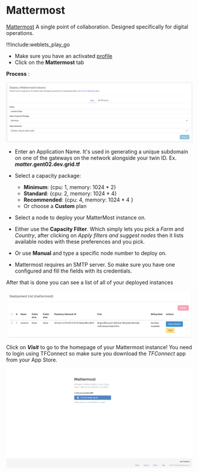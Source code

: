 # Mattermost

[Mattermost](https://mattermost.com/) A single point of collaboration. Designed specifically for digital operations.


!!!include:weblets_play_go
- Make sure you have an activated [profile](weblets_profile_manager)
- Click on the **Mattermost** tab

__Process__ :

![](img/mattermost1.png)

- Enter an Application Name. It's used in generating a unique subdomain on one of the gateways on the network alongside your twin ID. Ex. ***matter*.gent02.dev.grid.tf**

- Select a capacity package:
    - **Minimum**: {cpu: 1, memory: 1024 * 2}
    - **Standard**: {cpu: 2, memory: 1024 * 4}
    - **Recommended**: {cpu: 4, memory: 1024 * 4 }
    - Or choose a **Custom** plan

- Select a node to deploy your MatterMost instance on.

- Either use the **Capacity Filter**. Which simply lets you pick a *Farm* and *Country*, after clicking on *Apply filters and suggest nodes* then it lists available nodes with these preferences and you pick.


- Or use **Manual** and type a specific node number to deploy on.

- Mattermost requires an SMTP server. So make sure you have one configured and fill the fields with its credentials.

After that is done you can see a list of all of your deployed instances

![](img/mattermost4.png)

Click on ***Visit*** to go to the homepage of your Mattermost instance! You need to login using TFConnect so make sure you download the *TFConnect* app from your App Store.

![](img/mattermost5.png)
